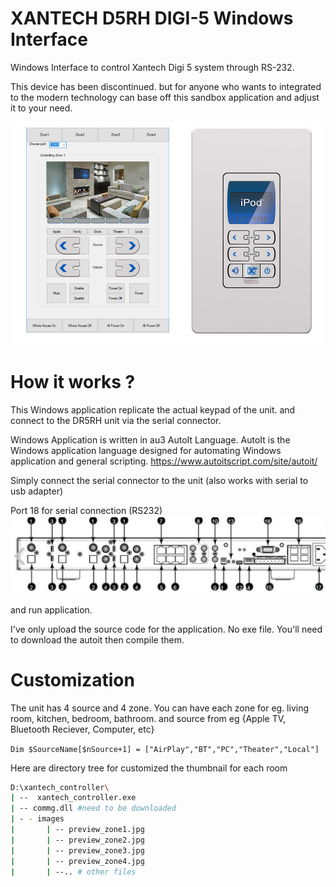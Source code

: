 # XANTECH D5RH DIGI-5 Windows Interface 
Windows Interface to control Xantech Digi 5 system through RS-232.


This device has been discontinued. but for anyone who wants to integrated to the modern technology can base off this sandbox application and adjust it to your need.


[![](https://github.com/thamarnan/xantech-digi5-interface/blob/master/images/xantech_keypad_both.jpg?raw=true)](https://github.com/thamarnan/xantech-digi5-interface/blob/master/images/xantech_keypad_both.jpg?raw=true)

# How it works ?

This Windows application replicate the actual keypad of the unit.
and connect to the DR5RH unit via the serial connector.

Windows Application is written in au3 AutoIt Language.
AutoIt is the Windows application language designed for automating Windows application and general scripting.
https://www.autoitscript.com/site/autoit/


Simply connect the serial connector to the unit (also works with serial to usb adapter)

Port 18 for serial connection (RS232)
[![](https://github.com/thamarnan/xantech-digi5-interface/blob/master/images/xantech_D5RH_backpanel.jpg?raw=true)](https://github.com/thamarnan/xantech-digi5-interface/blob/master/images/xantech_D5RH_backpanel.jpg?raw=true)

and run application.

I've only upload the source code for the application. No exe file.
You'll need to download the autoit then compile them.

# Customization
The unit has 4 source and 4 zone.
You can have each zone for eg. living room, kitchen, bedroom, bathroom.
and source from eg {Apple TV, Bluetooth Reciever, Computer, etc}

`Dim $SourceName[$nSource+1] = ["AirPlay","BT","PC","Theater","Local"]`

Here are directory tree for customized the thumbnail for each room

```bash
D:\xantech_controller\
| --  xantech_controller.exe
| -- commg.dll #need to be downloaded
| - - images
|       | -- preview_zone1.jpg
|       | -- preview_zone2.jpg
|       | -- preview_zone3.jpg
|       | -- preview_zone4.jpg
|       | --.. # other files
```
